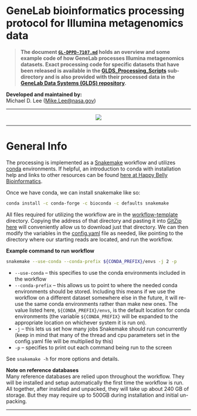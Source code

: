 
# GeneLab bioinformatics processing protocol for Illumina metagenomics data

> **The document [`GL-DPPD-7107.md`](GL-DPPD-7107.md) holds an overview and some example code of how GeneLab processes Illumina metagenomics datasets. Exact processing code for specific datasets that have been released is available in the [GLDS_Processing_Scripts](GLDS_Processing_Scripts) sub-directory and is also provided with their processed data in the [GeneLab Data Systems (GLDS) repository](https://genelab-data.ndc.nasa.gov/genelab/projects).**  

**Developed and maintained by:**  
Michael D. Lee (Mike.Lee@nasa.gov)

---

<p align="center">
<a href="https://github.com/AstrobioMike/mock-temp/blob/master/Metagenomics/images/GL-Illumina-metagenomics-overview.pdf"><img src="https://github.com/AstrobioMike/mock-temp/blob/master/Metagenomics/images/GL-Illumina-metagenomics-overview.png"></a>
</p>

--- 

# General Info
The processing is implemented as a [Snakemake](https://snakemake.readthedocs.io/en/stable/) workflow and utilizes [conda](https://docs.conda.io/en/latest/) environments. If helpful, an introduction to conda with installation help and links to other resources can be found [here at Happy Belly Bioinformatics](https://astrobiomike.github.io/unix/conda-intro).

Once we have conda, we can install snakemake like so:

```bash
conda install -c conda-forge -c bioconda -c defaults snakemake
```

All files required for utilizing the workflow are in the [workflow-template](workflow-template) directory. Copying the address of that directory and pasting it into [GitZip here](http://kinolien.github.io/gitzip/) will conveniently allow us to download just that directory. We can then modify the variables in the [config.yaml](workflow-template/config.yaml) file as needed, like pointing to the directory where our starting reads are located, and run the workflow. 

**Example command to run workflow**
```bash
snakemake --use-conda --conda-prefix ${CONDA_PREFIX}/envs -j 2 -p
```

* `--use-conda` – this specifies to use the conda environments included in the workflow
* `--conda-prefix` – this allows us to point to where the needed conda environments should be stored. Including this means if we use the workflow on a different dataset somewhere else in the future, it will re-use the same conda environments rather than make new ones. The value listed here, `${CONDA_PREFIX}/envs`, is the default location for conda environments (the variable `${CONDA_PREFIX}` will be expanded to the appropriate location on whichever system it is run on).
* `-j` – this lets us set how many jobs Snakemake should run concurrently (keep in mind that many of the thread and cpu parameters set in the config.yaml file will be multiplied by this)
* `-p` – specifies to print out each command being run to the screen

See `snakemake -h` for more options and details.

**Note on reference databases**  
Many reference databases are relied upon throughout the workflow. They will be installed and setup automatically the first time the workflow is run. All together, after installed and unpacked, they will take up about 240 GB of storage. But they may require up to 500GB during installation and initial un-packing.

---
